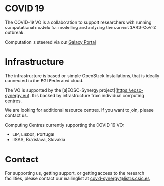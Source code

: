 # COVID 19

The COVID-19 VO is a collaboration to support researchers with running
computational models for modelling and anlysing the current SARS-CoV-2
outbreak.

Computation is steered via our [Galaxy Portal](https://194.210.120.181:8443/)

# Infrastructure

The infrastructure is based on simple OpenStack Installations, that is
ideally connected to the EGI Federated cloud.

The VO is supported by the [a]EOSC-Synergy
project](https://eosc-synergy.eu). It is backed by infrastructure from
individual computing centres. 

We are looking for additional resource centres. If you want to join,
please contact us.

Computing Centres currently supporting the COVID 19 VO:

- LIP, Lisbon, Portugal
- IISAS, Bratislava, Slovakia

# Contact

For supporting us, getting support, or getting access to the research
facilities, please contact our mailinglist at
covid-synergy@listas.csic.es
